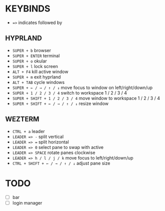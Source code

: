 # KEYBINDS
- `=>` indicates followed by
## HYPRLAND
- `SUPER + b` browser
- `SUPER + ENTER` terminal
- `SUPER + o` okular
- `SUPER + l` lock screen
- `ALT + F4` kill active window
- `SUPER + m` exit hyprland
- `ALT + TAB` cycle windows
- `SUPER + ← / → / ↑ / ↓` move focus to window on left/right/down/up
- `SUPER + 1 / 2 / 3 / 4` switch to workspace 1 / 2 / 3 / 4
- `SUPER + SHIFT + 1 / 2 / 3 / 4` move window to workspace 1 / 2 / 3 / 4
- `SUPER + SHIFT + ← / → / ↑ / ↓` resize window
## WEZTERM
- `CTRL + a` leader
- `LEADER => -` split vertical
- `LEADER => =` split horizontal
- `LEADER => 0` select pane to swap with active
- `LEADER => SPACE` rotate panes clockwise
- `LEADER => h / l / j / k` move focus to left/right/down/up
- `CTRL + SHIFT + ← / → / ↑ / ↓` adjust pane size

# TODO
- [ ] bar
- [ ] login manager
